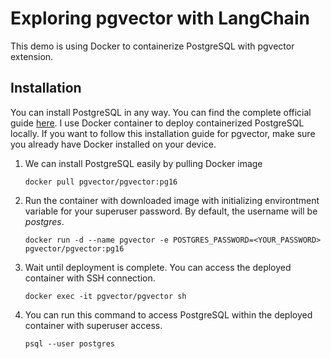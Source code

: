 # Exploring pgvector with LangChain
This demo is using Docker to containerize PostgreSQL with pgvector extension.

## Installation
You can install PostgreSQL in any way. You can find the complete official guide [here](https://github.com/pgvector/pgvector). 
I use Docker container to deploy containerized PostgreSQL locally.
If you want to follow this installation guide for pgvector, make sure you already have Docker installed on your device.
1. We can install PostgreSQL easily by pulling Docker image
    ```
    docker pull pgvector/pgvector:pg16
    ```
2. Run the container with downloaded image with initializing environtment variable for your superuser password. By default, the username will be <i>postgres</i>.
    ```
    docker run -d --name pgvector -e POSTGRES_PASSWORD=<YOUR_PASSWORD> pgvector/pgvector:pg16
    ```
3. Wait until deployment is complete. You can access the deployed container with SSH connection.
    ```
    docker exec -it pgvector/pgvector sh
    ```
4. You can run this command to access PostgreSQL within the deployed container with superuser access.
    ```
    psql --user postgres
    ``` 
